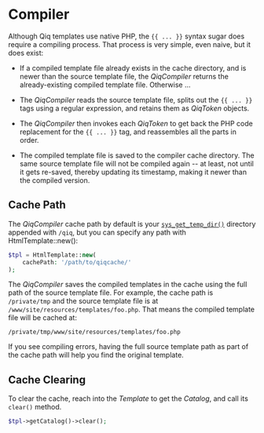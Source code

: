 # Compiler

Although Qiq templates use native PHP, the `{{ ... }}` syntax sugar does require
a compiling process. That process is very simple, even naive, but it does
exist:

- If a compiled template file already exists in the cache directory, and is
  newer than the source template file, the _QiqCompiler_ returns the
  already-existing compiled template file. Otherwise ...

- The _QiqCompiler_ reads the source template file, splits out the `{{ ... }}`
  tags using a regular expression, and retains them as _QiqToken_ objects.

- The _QiqCompiler_ then invokes each _QiqToken_ to get back the PHP code
  replacement for the `{{ ... }}` tag, and reassembles all the parts in order.

- The compiled template file is saved to the compiler cache directory. The same
  source template file will not be compiled again -- at least, not until it
  gets re-saved, thereby updating its timestamp, making it newer than the
  compiled version.

## Cache Path

The _QiqCompiler_ cache path by default is your
[`sys_get_temp_dir()`](https://php.net/sys_get_temp_dir) directory appended
with `/qiq`, but you can specify any path with HtmlTemplate::new():

```php
$tpl = HtmlTemplate::new(
    cachePath: '/path/to/qiqcache/'
);
```

The _QiqCompiler_ saves the compiled templates in the cache using the full path
of the source template file. For example, the cache path is `/private/tmp` and
the source template file is at `/www/site/resources/templates/foo.php`. That
means the compiled template file will be cached at:

    /private/tmp/www/site/resources/templates/foo.php

If you see compiling errors, having the full source template path as part of
the cache path will help you find the original template.

## Cache Clearing

To clear the cache, reach into the _Template_ to get the _Catalog_,
and call its `clear()` method.

```php
$tpl->getCatalog()->clear();
```
